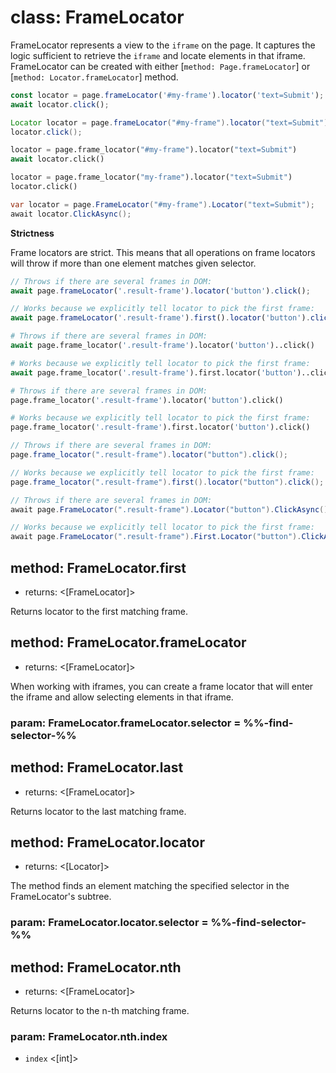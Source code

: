# class: FrameLocator

FrameLocator represents a view to the `iframe` on the page. It captures the logic sufficient to retrieve the `iframe` and locate elements in that iframe. FrameLocator can be created with either [`method: Page.frameLocator`] or [`method: Locator.frameLocator`] method.

```js
const locator = page.frameLocator('#my-frame').locator('text=Submit');
await locator.click();
```

```java
Locator locator = page.frameLocator("#my-frame").locator("text=Submit");
locator.click();
```

```python async
locator = page.frame_locator("#my-frame").locator("text=Submit")
await locator.click()
```

```python sync
locator = page.frame_locator("my-frame").locator("text=Submit")
locator.click()
```

```csharp
var locator = page.FrameLocator("#my-frame").Locator("text=Submit");
await locator.ClickAsync();
```

**Strictness**

Frame locators are strict. This means that all operations on frame locators will throw if more than one element matches given selector.

```js
// Throws if there are several frames in DOM:
await page.frameLocator('.result-frame').locator('button').click();

// Works because we explicitly tell locator to pick the first frame:
await page.frameLocator('.result-frame').first().locator('button').click();
```

```python async
# Throws if there are several frames in DOM:
await page.frame_locator('.result-frame').locator('button')..click()

# Works because we explicitly tell locator to pick the first frame:
await page.frame_locator('.result-frame').first.locator('button')..click()
```

```python sync
# Throws if there are several frames in DOM:
page.frame_locator('.result-frame').locator('button').click()

# Works because we explicitly tell locator to pick the first frame:
page.frame_locator('.result-frame').first.locator('button').click()
```

```java
// Throws if there are several frames in DOM:
page.frame_locator(".result-frame").locator("button").click();

// Works because we explicitly tell locator to pick the first frame:
page.frame_locator(".result-frame").first().locator("button").click();
```

```csharp
// Throws if there are several frames in DOM:
await page.FrameLocator(".result-frame").Locator("button").ClickAsync();

// Works because we explicitly tell locator to pick the first frame:
await page.FrameLocator(".result-frame").First.Locator("button").ClickAsync();
```


## method: FrameLocator.first
- returns: <[FrameLocator]>

Returns locator to the first matching frame.


## method: FrameLocator.frameLocator
- returns: <[FrameLocator]>

When working with iframes, you can create a frame locator that will enter the iframe and allow selecting elements
in that iframe.

### param: FrameLocator.frameLocator.selector = %%-find-selector-%%


## method: FrameLocator.last
- returns: <[FrameLocator]>

Returns locator to the last matching frame.


## method: FrameLocator.locator
- returns: <[Locator]>

The method finds an element matching the specified selector in the FrameLocator's subtree.

### param: FrameLocator.locator.selector = %%-find-selector-%%


## method: FrameLocator.nth
- returns: <[FrameLocator]>

Returns locator to the n-th matching frame.

### param: FrameLocator.nth.index
- `index` <[int]>
